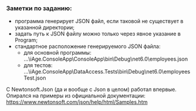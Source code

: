 ### Заметки по заданию:

- программа генерирует JSON файл, если таковой не существует в указанной директории;
- задать путь к JSON файлу можно только через явное указание в Program;
- стандартное расположение генерируемого JSON файла:
    - для основной программы: ...\iAge.ConsoleApp\ConsoleApp\bin\Debug\net6.0\employees.json
    - для тестов: ...\iAge.ConsoleApp\DataAccess.Tests\bin\Debug\net6.0\employeesTest.json

С Newtonsoft.Json (да и вообще с Json в целом) работал впервые. Опирался на примеры из официальной документации:
https://www.newtonsoft.com/json/help/html/Samples.htm
